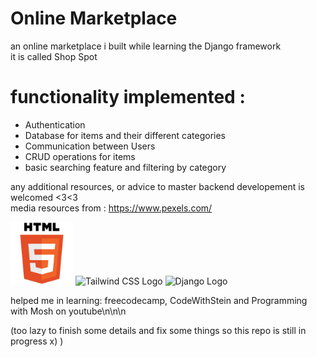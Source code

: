 # Online Marketplace

an online marketplace i built while learning the Django framework <br>
it is called Shop Spot
# functionality implemented : 
- Authentication
- Database for items and their different categories
- Communication between Users
- CRUD operations for items
- basic searching feature and filtering by category

any additional resources, or advice to master backend developement is welcomed <3<3 <br>
media resources from : https://www.pexels.com/

<p>
  <img src="https://raw.githubusercontent.com/devicons/devicon/master/icons/html5/html5-original-wordmark.svg" alt="HTML Logo" width="100" height="100" />
  <img src="https://www.vectorlogo.zone/logos/tailwindcss/tailwindcss-icon.svg" alt="Tailwind CSS Logo" width="100" height="100" />
  <img src="https://static-00.iconduck.com/assets.00/django-icon-1606x2048-lwmw1z73.png" alt="Django Logo" width="100" height="100" />
</p>


helped me in learning: freecodecamp, CodeWithStein and Programming with Mosh on youtube\n\n\n


(too lazy to finish some details and fix some things so this repo is still in progress x) )
